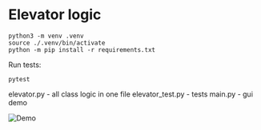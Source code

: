 # Elevator logic

```
python3 -m venv .venv
source ./.venv/bin/activate
python -m pip install -r requirements.txt
```

Run tests:
```
pytest
```

elevator.py - all class logic in one file
elevator_test.py - tests
main.py - gui demo

![Demo](https://github.com/necromind/elevator_logic/elevator_demo.gif)
